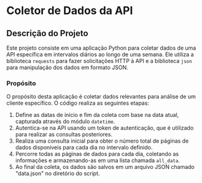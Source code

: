 # Coletor de Dados da API

## Descrição do Projeto

Este projeto consiste em uma aplicação Python para coletar dados de uma API específica em intervalos diários ao longo de uma semana. Ele utiliza a biblioteca `requests` para fazer solicitações HTTP à API e a biblioteca `json` para manipulação dos dados em formato JSON. 

### Propósito

O propósito desta aplicação é coletar dados relevantes para análise de um cliente específico. O código realiza as seguintes etapas:
1. Define as datas de início e fim da coleta com base na data atual, capturada através do módulo `datetime`.
2. Autentica-se na API usando um token de autenticação, que é utilizado para realizar as consultas posteriores.
3. Realiza uma consulta inicial para obter o número total de páginas de dados disponíveis para cada dia no intervalo definido.
4. Percorre todas as páginas de dados para cada dia, coletando as informações e armazenando-as em uma lista chamada `all_data`.
5. Ao final da coleta, os dados são salvos em um arquivo JSON chamado "data.json" no diretório do script.